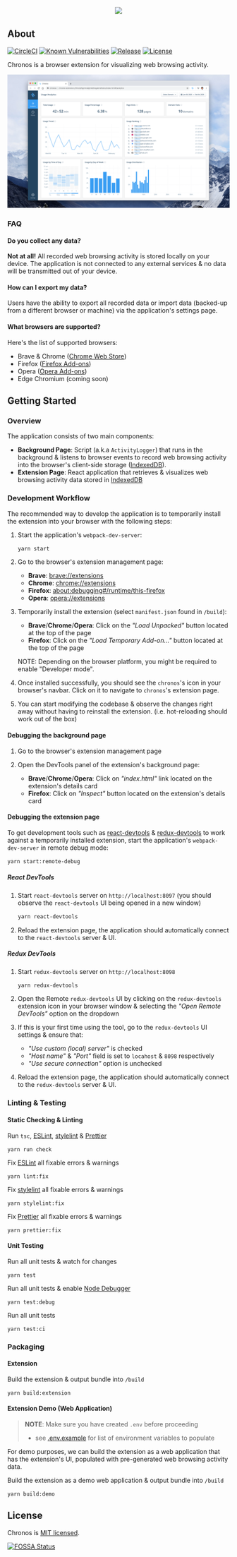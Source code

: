 <p align="center">
  <img src="./docs/title.png">
</p>

## About

[![CircleCI](https://circleci.com/gh/tohjustin/chronos/tree/master.svg?style=shield)](https://circleci.com/gh/tohjustin/chronos/tree/master)
[![Known Vulnerabilities](https://snyk.io/test/github/tohjustin/chronos/badge.svg?targetFile=package.json)](https://snyk.io/test/github/tohjustin/chronos?targetFile=package.json)
[![Release](https://badge-service.appspot.com/static?subject=release&status=v1.0.0)](https://github.com/tohjustin/chronos/releases)
[![License](https://badge-service.appspot.com/static?subject=license&status=MIT)](https://opensource.org/licenses/MIT)

Chronos is a browser extension for visualizing web browsing activity.

<p align="center">
  <img src="./docs/home-page.png">
</p>

### FAQ

#### Do you collect any data?

__Not at all!__ All recorded web browsing activity is stored locally on your device. The application is not connected to any external services & no data will be transmitted out of your device.

#### How can I export my data?

Users have the ability to export all recorded data or import data (backed-up from a different browser or machine) via the application's settings page.

#### What browsers are supported?

Here's the list of supported browsers:

* Brave & Chrome ([Chrome Web Store](https://chrome.google.com/webstore/detail/chronos/ihinclpfkgmmabjjmkldhegakmdhdcio))
* Firefox ([Firefox Add-ons](https://addons.mozilla.org/en-US/firefox/addon/chronos-app))
* Opera ([Opera Add-ons](https://addons.opera.com/en/extensions/details/chronos))
* Edge Chromium (coming soon)

[//]: # (TODO: How do I request a feature?)

## Getting Started

### Overview

The application consists of two main components:

* __Background Page__: Script (a.k.a `ActivityLogger`) that runs in the background & listens to browser events to record web browsing activity into the browser's client-side storage ([IndexedDB](https://developer.mozilla.org/en-US/docs/Web/API/IndexedDB_API)).
* __Extension Page__: React application that retrieves & visualizes web browsing activity data stored in [IndexedDB](https://developer.mozilla.org/en-US/docs/Web/API/IndexedDB_API)

### Development Workflow

The recommended way to develop the application is to temporarily install the extension into your browser with the following steps:

1. Start the application's `webpack-dev-server`:

    ```bash
    yarn start
    ```

2. Go to the browser's extension management page:

    * __Brave__: [brave://extensions](brave://extensions)
    * __Chrome__: [chrome://extensions](chrome://extensions)
    * __Firefox__: [about:debugging#/runtime/this-firefox](about:debugging#/runtime/this-firefox)
    * __Opera__: [opera://extensions](opera://extensions)

3. Temporarily install the extension (select `manifest.json` found in `/build`):

    * __Brave__/__Chrome__/__Opera__: Click on the _"Load Unpacked"_ button located at the top of the page
    * __Firefox__: Click on the _"Load Temporary Add-on..."_ button located at the top of the page

    NOTE: Depending on the browser platform, you might be required to enable "Developer mode".

4. Once installed successfully, you should see the `chronos`'s icon in your browser's navbar. Click on it to navigate to `chronos`'s extension page.

5. You can start modifying the codebase & observe the changes right away without having to reinstall the extension. (i.e. hot-reloading should work out of the box)

#### Debugging the background page

1. Go to the browser's extension management page

2. Open the DevTools panel of the extension's background page:

    * __Brave__/__Chrome__/__Opera__: Click on _"index.html"_ link located on the extension's details card
    * __Firefox__: Click on _"Inspect"_ button located on the extension's details card

#### Debugging the extension page

To get development tools such as [react-devtools](https://github.com/facebook/react/tree/master/packages/react-devtools) & [redux-devtools](https://github.com/reduxjs/redux-devtools) to work against a temporarily installed extension, start the application's `webpack-dev-server` in remote debug mode:

```bash
yarn start:remote-debug
```

##### React DevTools

1. Start `react-devtools` server on `http://localhost:8097` (you should observe the `react-devtools` UI being opened in a new window)

    ```bash
    yarn react-devtools
    ```

2. Reload the extension page, the application should automatically connect to the `react-devtools` server & UI.

##### Redux DevTools

1. Start `redux-devtools` server on `http://localhost:8098`

    ```bash
    yarn redux-devtools
    ```

2. Open the Remote `redux-devtools` UI by clicking on the `redux-devtools` extension icon in your browser window & selecting the _"Open Remote DevTools"_ option on the dropdown

3. If this is your first time using the tool, go to the `redux-devtools` UI settings & ensure that:
    * _"Use custom (local) server"_ is checked
    * _"Host name"_ & _"Port"_ field is set to `locahost` & `8098` respectively
    * _"Use secure connection"_ option is unchecked

4. Reload the extension page, the application should automatically connect to the `redux-devtools` server & UI.

### Linting & Testing

#### Static Checking & Linting

Run `tsc`, [ESLint](https://eslint.org/), [stylelint](https://stylelint.io/) & [Prettier](https://prettier.io/)

```shell
yarn run check
```

Fix [ESLint](https://eslint.org/) all fixable errors & warnings

```shell
yarn lint:fix
```

Fix [stylelint](https://stylelint.io/) all fixable errors & warnings

```shell
yarn stylelint:fix
```

Fix [Prettier](https://prettier.io/) all fixable errors & warnings

```shell
yarn prettier:fix
```

#### Unit Testing

Run all unit tests & watch for changes

```shell
yarn test
```

Run all unit tests & enable [Node Debugger](https://nodejs.org/docs/latest-v12.x/api/debugger.html)

```shell
yarn test:debug
```

Run all unit tests

```shell
yarn test:ci
```

### Packaging

#### Extension

Build the extension & output bundle into `/build`

```shell
yarn build:extension
```

#### Extension Demo (Web Application)

> __NOTE__: Make sure you have created `.env` before proceeding
>
> * see [.env.example](./.env.example) for list of environment variables to populate

For demo purposes, we can build the extension as a web application that has the extension's UI, populated with pre-generated web browsing activity data.

Build the extension as a demo web application & output bundle into `/build`

```shell
yarn build:demo
```

## License

Chronos is [MIT licensed](./LICENSE).

[![FOSSA Status](https://app.fossa.com/api/projects/git%2Bgithub.com%2Ftohjustin%2Fchronos.svg?type=large)](https://app.fossa.com/projects/git%2Bgithub.com%2Ftohjustin%2Fchronos?ref=badge_large)
